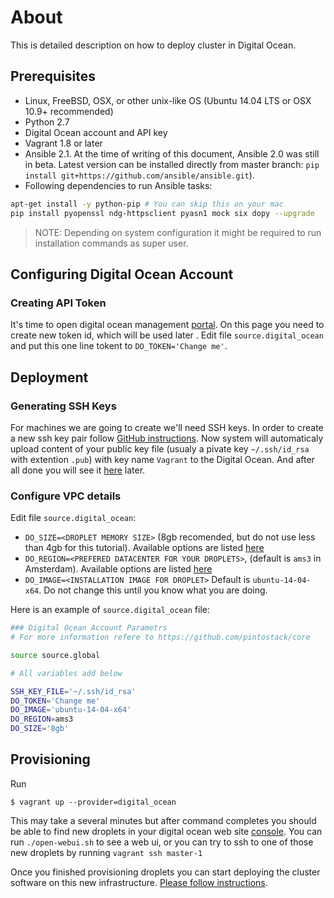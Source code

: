 # About

This is detailed description on how to deploy cluster in Digital Ocean.


## Prerequisites 
* Linux, FreeBSD, OSX, or other unix-like OS (Ubuntu 14.04 LTS or OSX 10.9+ recommended)
* Python 2.7
* Digital Ocean account and API key
* Vagrant 1.8 or later
* Ansible 2.1. At the time of writing of this document, Ansible 2.0 was still in beta. Latest version can be installed directly from master branch: ```pip install git+https://github.com/ansible/ansible.git```). 
* Following dependencies to run Ansible tasks:
```bash
apt-get install -y python-pip # You can skip this on your mac
pip install pyopenssl ndg-httpsclient pyasn1 mock six dopy --upgrade
```
> NOTE: Depending on system configuration it might be required to run installation commands as super user. 

## Configuring Digital Ocean Account

### Creating API Token

It's time to open digital ocean management [portal](https://cloud.digitalocean.com/settings/applications). On this page you need to create new token id, which will be used later . Edit file ```source.digital_ocean``` and put this one line tokent to ```DO_TOKEN='Change me'```.

## Deployment

### Generating SSH Keys

For machines we are going to create we'll need SSH keys. In order to create a new ssh key pair follow [GitHub instructions](https://help.github.com/articles/generating-ssh-keys/). Now system will automaticaly upload content of your public key file (usualy a pivate key ```~/.ssh/id_rsa``` with extention ```.pub```) with key name ```Vagrant``` to the Digital Ocean. And after all done you will see it [here](https://cloud.digitalocean.com/settings/security) later.

### Configure VPC details

Edit file ```source.digital_ocean```:
* ```DO_SIZE=<DROPLET MEMORY SIZE>``` (8gb recomended, but do not use less than 4gb for this tutorial). Available options are listed [here](https://www.digitalocean.com/pricing/)
* ```DO_REGION=<PREFERED DATACENTER FOR YOUR DROPLETS>```, (default is ```ams3``` in Amsterdam). Available options are listed [here](https://www.digitalocean.com/features/reliability/)
* ```DO_IMAGE=<INSTALLATION IMAGE FOR DROPLET>``` Default is ```ubuntu-14-04-x64```. Do not change this until you know what you are doing. 

Here is an example of ```source.digital_ocean``` file:
```bash
### Digital Ocean Account Parametrs
# For more information refere to https://github.com/pintostack/core

source source.global

# All variables add below

SSH_KEY_FILE='~/.ssh/id_rsa'
DO_TOKEN='Change me'
DO_IMAGE='ubuntu-14-04-x64'
DO_REGION=ams3
DO_SIZE='8gb'
```

## Provisioning

Run
```
$ vagrant up --provider=digital_ocean
```

This may take a several minutes but after command completes you should be able to find new droplets in your digital ocean web site [console](https://cloud.digitalocean.com/droplets).  You can run ```./open-webui.sh``` to see a web ui, or you can try to ssh to one of those new droplets by running ```vagrant ssh master-1```

Once you finished provisioning droplets you can start deploying the cluster software on this new infrastructure.
[Please follow instructions](../README.install.md#bootstrap).
